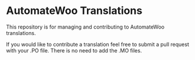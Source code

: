 # AutomateWoo Translations
This repository is for managing and contributing to AutomateWoo translations. 

If you would like to contribute a translation feel free to submit a pull request with your .PO file. There is no need to add the .MO files.
